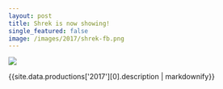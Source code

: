 ```yaml
---
layout: post
title: Shrek is now showing!
single_featured: false
image: /images/2017/shrek-fb.png
---
```

![](/images/2017/{{site.data.productions['2017'][0].image}})

{{site.data.productions['2017'][0].description | markdownify}}
